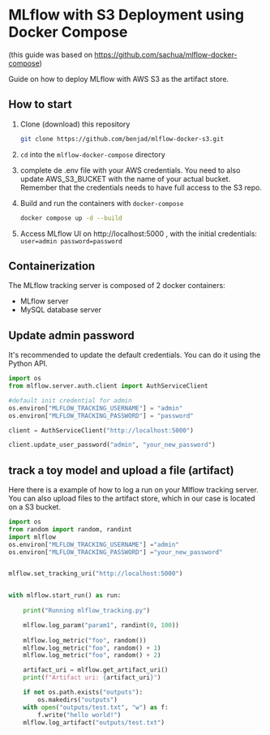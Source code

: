 # MLflow with S3 Deployment using Docker Compose
(this guide was based on https://github.com/sachua/mlflow-docker-compose)

Guide on how to deploy MLflow with AWS S3 as the artifact store.


## How to start

1. Clone (download) this repository

    ```bash
    git clone https://github.com/benjad/mlflow-docker-s3.git
    ```

2. `cd` into the `mlflow-docker-compose` directory

3. complete de .env file with your AWS credentials. You need  to also update  AWS_S3_BUCKET with the name of your actual bucket.  Remember that the credentials needs to have full access to the S3 repo.

3. Build and run the containers with `docker-compose`

    ```bash
    docker compose up -d --build
    ```

4. Access MLflow UI on http://localhost:5000 , with the initial credentials:  `user=admin password=password`


## Containerization

The MLflow tracking server is composed of 2 docker containers:

* MLflow server
* MySQL database server

## Update admin password

It's recommended to update the default credentials. You can do it using the Python API.

```python
import os
from mlflow.server.auth.client import AuthServiceClient

#default init credential for admin
os.environ["MLFLOW_TRACKING_USERNAME"] = "admin"
os.environ["MLFLOW_TRACKING_PASSWORD"] = "password"

client = AuthServiceClient("http://localhost:5000")

client.update_user_password("admin", "your_new_password")
```

## track a toy model and upload a file (artifact)
Here there is a example of how to log a run on your Mlflow tracking server. You can also upload files to the artifact store, which in our case is located on a S3 bucket. 

```python
import os
from random import random, randint
import mlflow
os.environ["MLFLOW_TRACKING_USERNAME"] ="admin"
os.environ["MLFLOW_TRACKING_PASSWORD"] ="your_new_password"


mlflow.set_tracking_uri("http://localhost:5000")


with mlflow.start_run() as run:
    
    print("Running mlflow_tracking.py")

    mlflow.log_param("param1", randint(0, 100))
    
    mlflow.log_metric("foo", random())
    mlflow.log_metric("foo", random() + 1)
    mlflow.log_metric("foo", random() + 2)

    artifact_uri = mlflow.get_artifact_uri()
    print(f"Artifact uri: {artifact_uri}")

    if not os.path.exists("outputs"):
        os.makedirs("outputs")
    with open("outputs/test.txt", "w") as f:
        f.write("hello world!")
    mlflow.log_artifact("outputs/test.txt")

```


